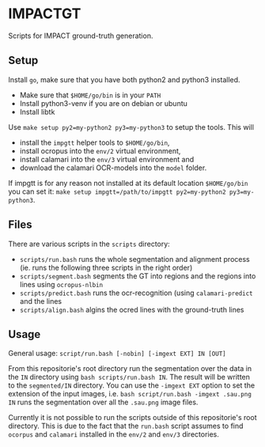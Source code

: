# IMPACTGT
Scripts for IMPACT ground-truth generation.

## Setup
Install `go`, make sure that you have both python2 and python3
installed.
 * Make sure that `$HOME/go/bin` is in your `PATH`
 * Install python3-venv if you are on debian or ubuntu
 * Install libtk

Use `make setup py2=my-python2 py3=my-python3` to setup the
tools. This will
 * install the `impgtt` helper tools to `$HOME/go/bin`,
 * install ocropus into the `env/2` virtual environment,
 * install calamari into the `env/3` virtual environment and
 * download the calamari OCR-models into the `model` folder.

If impgtt is for any reason not installed at its default location
`$HOME/go/bin` you can set it: `make setup impgtt=/path/to/impgtt
py2=my-python2 py3=my-python3`.

## Files
There are various scripts in the `scripts` directory:
* `scripts/run.bash` runs the whole segmentation and alignment process
  (ie. runs the following three scripts in the right order)
* `scripts/segment.bash` segments the GT into regions and the regions
  into lines using `ocropus-nlbin`
* `scripts/predict.bash` runs the ocr-recognition (using
  `calamari-predict` and the lines
* `scripts/align.bash` algins the ocred lines with the ground-truth
  lines

## Usage
General usage: `script/run.bash [-nobin] [-imgext EXT] IN [OUT]`

From this repositorie's root directory run the segmentation over the
data in the `IN` directory using `bash scripts/run.bash IN`.  The
result will be written to the `segmented/IN` directory.  You can use
the `-imgext EXT` option to set the extension of the input images,
i.e. `bash script/run.bash -imgext .sau.png IN` runs the segmentation
over all the `.sau.png` image files.

Currently it is not possible to run the scripts outside of this
repositorie's root directory. This is due to the fact that the
`run.bash` script assumes to find `ocorpus` and `calamari` installed
in the `env/2` and `env/3` directories.
